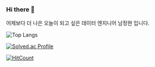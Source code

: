 ### Hi there 👋  
어제보다 더 나은 오늘이 되고 싶은 데이터 엔지니어 남정현 입니다.

![Top Langs](https://github-readme-stats.vercel.app/api/top-langs/?username=jaynamm&layout=compact&theme=dracula)

[![Solved.ac Profile](http://mazassumnida.wtf/api/generate_badge?boj=jaynam)](https://solved.ac/jaynam)



[![HitCount](http://hits.dwyl.com/jayanmm/jaynamm.svg)](http://hits.dwyl.com/jayanmm/jaynamm)
